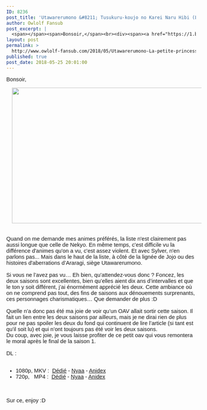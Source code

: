 ```yaml
---
ID: 8236
post_title: 'Utawarerumono &#8211; Tusukuru-koujo no Karei Naru Hibi (Le chant des rêves &#8211; Les superbes jours de la Princesse du Tusukuru)'
author: Owlolf Fansub
post_excerpt: |
  <span></span><span>Bonsoir,</span><br><div><span><a href="https://1.bp.blogspot.com/-JSEAzdSiQr8/Wwg-A_ZJWhI/AAAAAAAADx8/e3oK384NdAIwyvgqtm4gpNupSiHIQm1gwCLcBGAs/s1600/%255BBeatrice-Raws%255D%2BUtawarerumono%2B-%2BTusukuru-koujo%2Bno%2BKarei%2BNaru%2BHibi%2B%255BBDRip%2B1920x1080%2Bx264%2BFLAC%255D_001_10672.png"><img border="0" height="360" src="https://1.bp.blogspot.com/-JSEAzdSiQr8/Wwg-A_ZJWhI/AAAAAAAADx8/e3oK384NdAIwyvgqtm4gpNupSiHIQm1gwCLcBGAs/s640/%255BBeatrice-Raws%255D%2BUtawarerumono%2B-%2BTusukuru-koujo%2Bno%2BKarei%2BNaru%2BHibi%2B%255BBDRip%2B1920x1080%2Bx264%2BFLAC%255D_001_10672.png" width="640"></a></span></div><span></span><br><div><span><br></span></div><span></span><div><span>Quand on me demande mes animes pr&eacute;f&eacute;r&eacute;s, la liste n'est clairement pas aussi longue que celle de Nekyo. En m&ecirc;me temps, c'est difficile vu la diff&eacute;rence d'animes qu'on a vu, c'est assez violent. Et avec Sylver, n'en parlons pas... Mais dans le haut de la liste, &agrave; c&ocirc;t&eacute; de la lign&eacute;e de Jojo ou des histoires d'aberrations d&rsquo;Araragi, si&egrave;ge Utawarerumono. </span><br><span><br></span><span>Si vous ne l&rsquo;avez pas vu&hellip; Eh bien, qu&rsquo;attendez-vous donc&nbsp;? Foncez, les deux saisons sont excellentes, bien qu&rsquo;elles aient dix ans d&rsquo;intervalles et que le ton y soit diff&eacute;rent, j&rsquo;ai &eacute;norm&eacute;ment appr&eacute;ci&eacute; les deux. Cette ambiance o&ugrave; on ne comprend pas tout, des fins de saisons aux d&eacute;nouements surprenants, ces personnages charismatiques&hellip; Que demander de plus&nbsp;:D</span><br><span><br></span><span>Quelle n&rsquo;a donc pas &eacute;t&eacute; ma joie de voir qu&rsquo;un OAV allait sortir cette saison. Il fait un lien entre les deux saisons par ailleurs, mais je ne dirai rien de plus pour ne pas spoiler les deux du fond qui continuent de lire l&rsquo;article (si tant est qu&rsquo;il soit lu) et qui n&rsquo;ont toujours pas &eacute;t&eacute; voir les deux saisons.</span></div><span><div>Du coup, avec joie, je vous laisse profiter de ce petit oav qui vous remontera le moral apr&egrave;s le final de la saison 1.</div><div><br></div><div>DL&nbsp;:</div><div></div><a name="more"></a><br><ul><li><span>1080p, MKV : &nbsp;<a href="https://ddl.kodoku-no-kawarini.moe/Owlolf/OAV/%5BOwlolf-fansub%5D%20Utawarerumono%20-%20Tusukuru-koujo%20no%20Karei%20Naru%20Hibi%20vostfr%20%5BBD%201080p%2010%20Bits%20FLAC%202.0%5D.mkv" target="_blank">D&eacute;di&eacute;</a> - <a href="https://nyaa.si/view/1040824" target="_blank">Nyaa</a> - <a href="https://anidex.info/torrent/149059" target="_blank">Anidex</a></span></li><li><span>720p, &nbsp; MP4 : &nbsp;<a href="https://ddl.kodoku-no-kawarini.moe/Owlolf/OAV/%5BOwlolf-fansub%5D%20Utawarerumono%20-%20Tusukuru-koujo%20no%20Karei%20Naru%20Hibi%20vostfr%20%5BBD%20720p%208Bits%20AAC%5D.mp4" target="_blank">D&eacute;di&eacute;</a> - <a href="https://nyaa.si/view/1040825" target="_blank">Nyaa</a> - <a href="https://anidex.info/torrent/149060" target="_blank">Anidex</a></span></li></ul><br><div><br></div><div>Sur ce, enjoy :D</div></span>
layout: post
permalink: >
  http://www.owlolf-fansub.com/2018/05/Utawarerumono-La-petite-princesse.html
published: true
post_date: 2018-05-25 20:01:00
---
```

<span style="font-family: &quot;arial&quot; , &quot;helvetica&quot; , sans-serif; font-size: 11pt;"></span><span style="font-family: &quot;arial&quot; , &quot;helvetica&quot; , sans-serif; font-size: 11pt;">Bonsoir,</span><br /><div class="separator" style="clear: both; font-size: 11pt; text-align: center;"><span style="font-family: &quot;arial&quot; , &quot;helvetica&quot; , sans-serif; font-size: 11pt;"><a href="https://1.bp.blogspot.com/-JSEAzdSiQr8/Wwg-A_ZJWhI/AAAAAAAADx8/e3oK384NdAIwyvgqtm4gpNupSiHIQm1gwCLcBGAs/s1600/%255BBeatrice-Raws%255D%2BUtawarerumono%2B-%2BTusukuru-koujo%2Bno%2BKarei%2BNaru%2BHibi%2B%255BBDRip%2B1920x1080%2Bx264%2BFLAC%255D_001_10672.png" imageanchor="1" style="margin-left: 1em; margin-right: 1em;"><img border="0" data-original-height="900" data-original-width="1600" height="360" src="https://united-subs.dearclouds.com/wp-content/uploads/2018/05/bc811fa5e9f6ab73636e10075b1f860d.jpg" width="640" /></a></span></div><span style="font-family: &quot;arial&quot; , &quot;helvetica&quot; , sans-serif; font-size: 11pt;"></span><br /><div style="font-size: 11pt;"><span style="font-family: &quot;arial&quot; , &quot;helvetica&quot; , sans-serif; font-size: 11pt;"><br /></span></div><span style="font-family: &quot;arial&quot; , &quot;helvetica&quot; , sans-serif; font-size: 11pt;"></span><div style="font-size: 11pt;"><span style="font-family: &quot;arial&quot; , &quot;helvetica&quot; , sans-serif; font-size: 11pt;">Quand on me demande mes animes préférés, la liste n'est clairement pas aussi longue que celle de Nekyo. En même temps, c'est difficile vu la différence d'animes qu'on a vu, c'est assez violent. Et avec Sylver, n'en parlons pas... Mais dans le haut de la liste, à côté de la lignée de Jojo ou des histoires d'aberrations d’Araragi, siège Utawarerumono. </span><br /><span style="font-family: &quot;arial&quot; , &quot;helvetica&quot; , sans-serif; font-size: 11pt;"><br /></span><span style="font-family: &quot;arial&quot; , &quot;helvetica&quot; , sans-serif; font-size: 11pt;">Si vous ne l’avez pas vu… Eh bien, qu’attendez-vous donc&nbsp;? Foncez, les deux saisons sont excellentes, bien qu’elles aient dix ans d’intervalles et que le ton y soit différent, j’ai énormément apprécié les deux. Cette ambiance où on ne comprend pas tout, des fins de saisons aux dénouements surprenants, ces personnages charismatiques… Que demander de plus&nbsp;:D</span><br /><span style="font-family: &quot;arial&quot; , &quot;helvetica&quot; , sans-serif; font-size: 11pt;"><br /></span><span style="font-family: &quot;arial&quot; , &quot;helvetica&quot; , sans-serif; font-size: 11pt;">Quelle n’a donc pas été ma joie de voir qu’un OAV allait sortir cette saison. Il fait un lien entre les deux saisons par ailleurs, mais je ne dirai rien de plus pour ne pas spoiler les deux du fond qui continuent de lire l’article (si tant est qu’il soit lu) et qui n’ont toujours pas été voir les deux saisons.</span></div><span style="font-family: &quot;arial&quot; , &quot;helvetica&quot; , sans-serif; font-size: 11pt;"><div style="font-size: 11pt;">Du coup, avec joie, je vous laisse profiter de ce petit oav qui vous remontera le moral après le final de la saison 1.</div><div style="font-size: 11pt;"><br /></div><div style="font-size: 11pt;">DL&nbsp;:</div><div style="font-size: 11pt;"></div><a name='more'></a><br /><ul><li><span style="font-size: 14.6667px;">1080p, MKV : &nbsp;<a href="https://ddl.kodoku-no-kawarini.moe/Owlolf/OAV/%5BOwlolf-fansub%5D%20Utawarerumono%20-%20Tusukuru-koujo%20no%20Karei%20Naru%20Hibi%20vostfr%20%5BBD%201080p%2010%20Bits%20FLAC%202.0%5D.mkv" >Dédié</a> - <a href="https://nyaa.si/view/1040824" >Nyaa</a> - <a href="https://anidex.info/torrent/149059" >Anidex</a></span></li><li><span style="font-size: 14.6667px;">720p, &nbsp; MP4 : &nbsp;<a href="https://ddl.kodoku-no-kawarini.moe/Owlolf/OAV/%5BOwlolf-fansub%5D%20Utawarerumono%20-%20Tusukuru-koujo%20no%20Karei%20Naru%20Hibi%20vostfr%20%5BBD%20720p%208Bits%20AAC%5D.mp4" >Dédié</a> - <a href="https://nyaa.si/view/1040825" >Nyaa</a> - <a href="https://anidex.info/torrent/149060" >Anidex</a></span></li></ul><br /><div style="font-size: 11pt;"><br /></div><div style="font-size: 11pt;">Sur ce, enjoy :D</div></span>